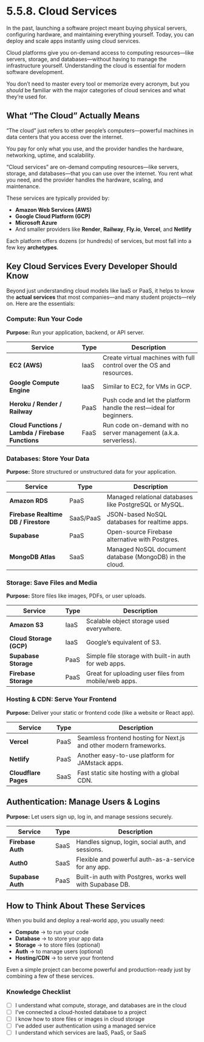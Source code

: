 # 5.5.8. Cloud Services

In the past, launching a software project meant buying physical servers, configuring hardware, and maintaining everything yourself. Today, you can deploy and scale apps instantly using cloud services.

Cloud platforms give you on-demand access to computing resources—like servers, storage, and databases—without having to manage the infrastructure yourself. Understanding the cloud is essential for modern software development.

You don’t need to master every tool or memorize every acronym, but you _should_ be familiar with the major categories of cloud services and what they’re used for.

## What “The Cloud” Actually Means

“The cloud” just refers to other people’s computers—powerful machines in data centers that you access over the internet.

You pay for only what you use, and the provider handles the hardware, networking, uptime, and scalability.

“Cloud services” are on-demand computing resources—like servers, storage, and databases—that you can use over the internet. You rent what you need, and the provider handles the hardware, scaling, and maintenance.

These services are typically provided by:

- **Amazon Web Services (AWS)**
- **Google Cloud Platform (GCP)**
- **Microsoft Azure**
- And smaller providers like **Render**, **Railway**, **Fly.io**, **Vercel**, and **Netlify**

Each platform offers dozens (or hundreds) of services, but most fall into a few key **archetypes**.

## Key Cloud Services Every Developer Should Know

Beyond just understanding cloud models like IaaS or PaaS, it helps to know the **actual services** that most companies—and many student projects—rely on. Here are the essentials:

### Compute: Run Your Code

**Purpose:** Run your application, backend, or API server.

| Service                                           | Type | Description                                                          |
| ------------------------------------------------- | ---- | -------------------------------------------------------------------- |
| **EC2 (AWS)**                                     | IaaS | Create virtual machines with full control over the OS and resources. |
| **Google Compute Engine**                         | IaaS | Similar to EC2, for VMs in GCP.                                      |
| **Heroku / Render / Railway**                     | PaaS | Push code and let the platform handle the rest—ideal for beginners.  |
| **Cloud Functions / Lambda / Firebase Functions** | FaaS | Run code on-demand with no server management (a.k.a. serverless).    |

### Databases: Store Your Data

**Purpose:** Store structured or unstructured data for your application.

| Service                              | Type      | Description                                             |
| ------------------------------------ | --------- | ------------------------------------------------------- |
| **Amazon RDS**                       | PaaS      | Managed relational databases like PostgreSQL or MySQL.  |
| **Firebase Realtime DB / Firestore** | SaaS/PaaS | JSON-based NoSQL databases for realtime apps.           |
| **Supabase**                         | PaaS      | Open-source Firebase alternative with Postgres.         |
| **MongoDB Atlas**                    | SaaS      | Managed NoSQL document database (MongoDB) in the cloud. |

### Storage: Save Files and Media

**Purpose:** Store files like images, PDFs, or user uploads.

| Service                 | Type | Description                                          |
| ----------------------- | ---- | ---------------------------------------------------- |
| **Amazon S3**           | IaaS | Scalable object storage used everywhere.             |
| **Cloud Storage (GCP)** | IaaS | Google’s equivalent of S3.                           |
| **Supabase Storage**    | PaaS | Simple file storage with built-in auth for web apps. |
| **Firebase Storage**    | PaaS | Great for uploading user files from mobile/web apps. |

### Hosting & CDN: Serve Your Frontend

**Purpose:** Deliver your static or frontend code (like a website or React app).

| Service              | Type | Description                                                        |
| -------------------- | ---- | ------------------------------------------------------------------ |
| **Vercel**           | PaaS | Seamless frontend hosting for Next.js and other modern frameworks. |
| **Netlify**          | PaaS | Another easy-to-use platform for JAMstack apps.                    |
| **Cloudflare Pages** | SaaS | Fast static site hosting with a global CDN.                        |

## Authentication: Manage Users & Logins

**Purpose:** Let users sign up, log in, and manage sessions securely.

| Service           | Type | Description                                               |
| ----------------- | ---- | --------------------------------------------------------- |
| **Firebase Auth** | SaaS | Handles signup, login, social auth, and sessions.         |
| **Auth0**         | SaaS | Flexible and powerful auth-as-a-service for any app.      |
| **Supabase Auth** | PaaS | Built-in auth with Postgres, works well with Supabase DB. |

## How to Think About These Services

When you build and deploy a real-world app, you usually need:

- **Compute** → to run your code
- **Database** → to store your app data
- **Storage** → to store files (optional)
- **Auth** → to manage users (optional)
- **Hosting/CDN** → to serve your frontend

Even a simple project can become powerful and production-ready just by combining a few of these services.

### Knowledge Checklist

- [ ] I understand what compute, storage, and databases are in the cloud
- [ ] I’ve connected a cloud-hosted database to a project
- [ ] I know how to store files or images in cloud storage
- [ ] I’ve added user authentication using a managed service
- [ ] I understand which services are IaaS, PaaS, or SaaS

